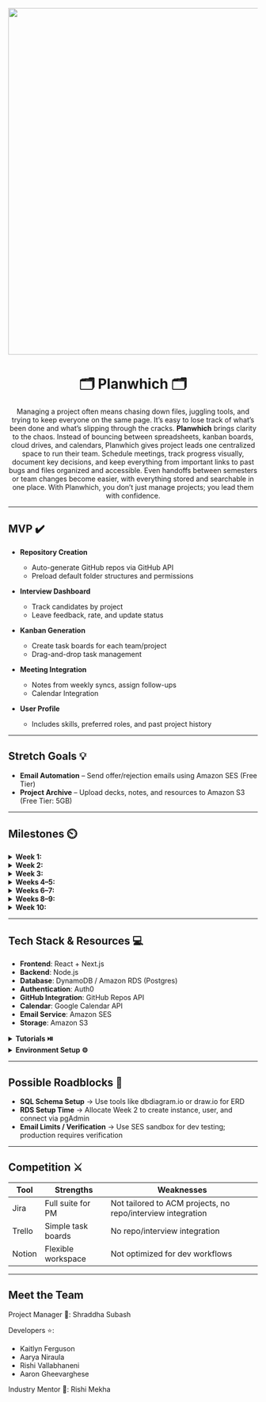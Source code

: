 <p align="center">
<img src='https://media.giphy.com/media/Rghq9s8RwVRyFxYYvB/giphy.gif' width='700'>
</p>

# <h1 align="center">🗂️ Planwhich 🗂️</h1>

<p align="center">
Managing a project often means chasing down files, juggling tools, and trying to keep everyone on the same page. It’s easy to lose track of what’s been done and what’s slipping through the cracks. <b>Planwhich</b> brings clarity to the chaos. Instead of bouncing between spreadsheets, kanban boards, cloud drives, and calendars, Planwhich gives project leads one centralized space to run their team. Schedule meetings, track progress visually, document key decisions, and keep everything from important links to past bugs and files organized and accessible. Even handoffs between semesters or team changes become easier, with everything stored and searchable in one place. With Planwhich, you don’t just manage projects; you lead them with confidence.
</p>

---

## MVP ✔️

* **Repository Creation**
  * Auto-generate GitHub repos via GitHub API
  * Preload default folder structures and permissions  

* **Interview Dashboard**
  * Track candidates by project  
  * Leave feedback, rate, and update status  

* **Kanban Generation**
  * Create task boards for each team/project  
  * Drag-and-drop task management  

* **Meeting Integration**
  * Notes from weekly syncs, assign follow-ups  
  * Calendar Integration  

* **User Profile**
  * Includes skills, preferred roles, and past project history  

---

## Stretch Goals 💡

* **Email Automation** – Send offer/rejection emails using Amazon SES (Free Tier)  
* **Project Archive** – Upload decks, notes, and resources to Amazon S3 (Free Tier: 5GB)  

---

## Milestones ⏲️

<details>
  <summary><strong>Week 1:</strong></summary>
  <br>
  - Assign roles, finalize features, research AWS tools, wireframes
</details>

<details>
  <summary><strong>Week 2:</strong></summary>
  <br>
  - Frontend: Finish up wireframes, start creating basic pages  
  - Backend: Continue learning about AWS tools, create ER diagrams, identify relationships  
</details>

<details>
  <summary><strong>Week 3:</strong></summary>
  <br>
  - Frontend + Backend: Set up Auth & Integrate  
  - Frontend: Basic pages finished  
  - Backend: Basic tables set  
</details>

<details>
  <summary><strong>Weeks 4–5:</strong></summary>
  <br>
  - Frontend + Backend: Integrate GitHub Repo Feature  
</details>

<details>
  <summary><strong>Weeks 6–7:</strong></summary>
  <br>
  - Frontend + Backend: Kanban task board and meeting log UI + Integration  
</details>

<details>
  <summary><strong>Weeks 8–9:</strong></summary>
  <br>
  - Frontend + Backend: Polish UI, begin email/calendar integrations, Presentation Prep  
</details>

<details>
  <summary><strong>Week 10:</strong></summary>
  <br>
  - Testing, Final Changes, Present!  
</details>

---

## Tech Stack & Resources 💻

- **Frontend**: React + Next.js  
- **Backend**: Node.js  
- **Database**: DynamoDB / Amazon RDS (Postgres)  
- **Authentication**: Auth0  
- **GitHub Integration**: GitHub Repos API  
- **Calendar**: Google Calendar API  
- **Email Service**: Amazon SES  
- **Storage**: Amazon S3  

<details>
  <summary><strong>Tutorials ⏯️</strong></summary>

  - [React + Next.js](https://nextjs.org/docs/getting-started)  
  - [Node.js Setup](https://developer.mozilla.org/en-US/docs/Learn_web_development/Extensions/Server-side/Express_Nodejs/development_environment)  
  - [Auth0 Quickstart (Next.js)](https://auth0.com/docs/quickstart/webapp/nextjs)  
  - [DynamoDB Getting Started](https://docs.aws.amazon.com/amazondynamodb/latest/developerguide/GettingStarted.html)  
  - [GitHub API Docs](https://docs.github.com/en/rest/repos?apiVersion=2022-11-28)  
  - [Google Calendar API](https://console.cloud.google.com/marketplace/product/google/calendar-json.googleapis.com)  
  - [Amazon SES](https://aws.amazon.com/ses/)  
  - [Amazon S3](https://aws.amazon.com/pm/serv-s3/)  
</details>

<details>
  <summary><strong>Environment Setup ⚙️</strong></summary>

  **Frontend Setup**  
  - React + Next.js: [Docs](https://nextjs.org/docs/getting-started)  
  - Auth0: [Docs](https://auth0.com/docs/quickstart/webapp/nextjs)  
  - Git: [Download](https://git-scm.com/downloads)  
  - VS Code: [Setup](https://code.visualstudio.com/docs/introvideos/versioncontrol)  

  **Backend Setup**  
  - Node.js + Express: [Docs](https://developer.mozilla.org/en-US/docs/Learn_web_development/Extensions/Server-side/Express_Nodejs/development_environment)  
  - Auth0 (Backend): [Docs](https://auth0.com/docs/quickstart/backend/nodejs)  
  - DynamoDB: [Setup](https://docs.aws.amazon.com/amazondynamodb/latest/developerguide/GettingStarted.html)  
</details>

---

## Possible Roadblocks 🧠

- **SQL Schema Setup** → Use tools like dbdiagram.io or draw.io for ERD  
- **RDS Setup Time** → Allocate Week 2 to create instance, user, and connect via pgAdmin  
- **Email Limits / Verification** → Use SES sandbox for dev testing; production requires verification  

---

## Competition ⚔️

| Tool   | Strengths | Weaknesses |
|--------|-----------|------------|
| Jira   | Full suite for PM | Not tailored to ACM projects, no repo/interview integration |
| Trello | Simple task boards | No repo/interview integration |
| Notion | Flexible workspace | Not optimized for dev workflows |

---

## Meet the Team

Project Manager 🌠: Shraddha Subash  

Developers ⭐:  
* Kaitlyn Ferguson  
* Aarya Niraula  
* Rishi Vallabhaneni 
* Aaron Gheevarghese 

Industry Mentor 🌠: Rishi Mekha
